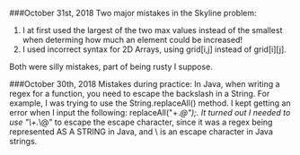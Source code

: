 ###October 31st, 2018
Two major mistakes in the Skyline problem: 

1) I at first used the largest of the two max values instead of the smallest when determing how much an element could be increased!
2) I used incorrect syntax for 2D Arrays, using grid[i,j] instead of grid[i][j].

Both were silly mistakes, part of being rusty I suppose.

###October 30th, 2018
Mistakes during practice: In Java, when writing a regex for a function, you need to escape the backslash in a String.
For example, I was trying to use the String.replaceAll() method. I kept getting an error when I input
the following: replaceAll("\+.*\@");. It turned out I needed to use "\\+.*\\@" to escape the escape character, since
it was a regex being represented AS A STRING in Java, and \ is an escape character in Java strings. 
